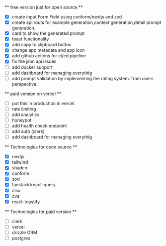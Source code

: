 ** free version just for open source **

- [x] create input Form Field using conform/nextjs and zod
- [x] create api routs for example generation,context generation,detail prompt generation.
- [x] card to show the generated prompt
- [x] toast funcitonality
- [x] add copy to clipboard button
- [x] change app metadata and app icon
- [x] add github actions for ci/cd pipeline
- [x] fix the json api issues
- [ ] add docker support
- [ ] add dashboard for managing everythig
- [ ] add prompt validation by implementing the rating system. from users perspective.

** paid version on vercel **

- [ ] put this in production in vercel.
- [ ] rate limiting
- [ ] add analytics
- [ ] honeypot
- [ ] add health check endpoint
- [ ] add auth (clerk)
- [ ] add dashboard for managing everythig

** Technologies for open source **

- [x] nextjs
- [x] tailwind
- [x] shadcn
- [x] conform
- [x] zod
- [x] tanstack/react-query
- [x] clsx
- [x] cva
- [x] react-toastify

** Technologies for paid version **

- [ ] clerk
- [ ] vercel
- [ ] drizzle ORM
- [ ] postgres

